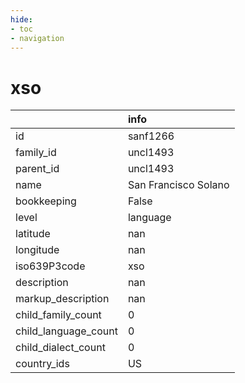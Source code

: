 ```yaml
---
hide:
- toc
- navigation
---
```

# xso
|                      | info                 |
|:---------------------|:---------------------|
| id                   | sanf1266             |
| family_id            | uncl1493             |
| parent_id            | uncl1493             |
| name                 | San Francisco Solano |
| bookkeeping          | False                |
| level                | language             |
| latitude             | nan                  |
| longitude            | nan                  |
| iso639P3code         | xso                  |
| description          | nan                  |
| markup_description   | nan                  |
| child_family_count   | 0                    |
| child_language_count | 0                    |
| child_dialect_count  | 0                    |
| country_ids          | US                   |